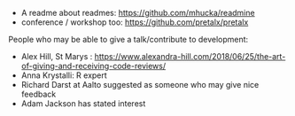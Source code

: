 - A readme about readmes: https://github.com/mhucka/readmine
- conference / workshop too: https://github.com/pretalx/pretalx


People who may be able to give a talk/contribute to development:

- Alex Hill, St Marys : https://www.alexandra-hill.com/2018/06/25/the-art-of-giving-and-receiving-code-reviews/
- Anna Krystalli: R expert
- Richard Darst at Aalto suggested as someone who may give nice feedback
- Adam Jackson has stated interest 
